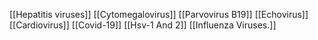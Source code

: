 [[Hepatitis viruses]]
[[Cytomegalovirus]]
[[Parvovirus B19]]
[[Echovirus]]
[[Cardiovirus]]
[[Covid-19]]
[[Hsv-1 And 2]]
[[Influenza Viruses.]]
